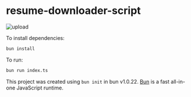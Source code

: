 # resume-downloader-script

![upload](https://github.com/thatbeautifuldream/res-down/assets/28717686/74bb191d-582b-459c-b0e4-385cb30ee9d9)

To install dependencies:

```bash
bun install
```

To run:

```bash
bun run index.ts
```

This project was created using `bun init` in bun v1.0.22. [Bun](https://bun.sh) is a fast all-in-one JavaScript runtime.
